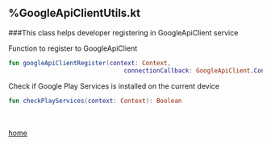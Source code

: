 %GoogleApiClientUtils.kt
-------------------

###This class helps developer registering in GoogleApiClient service

Function to register to GoogleApiClient
```kotlin
fun googleApiClientRegister(context: Context,
                                connectionCallback: GoogleApiClient.ConnectionCallbacks, connectionFailedListener: GoogleApiClient.OnConnectionFailedListener): GoogleApiClient
```
Check if Google Play Services is installed on the current device
```Kotlin
fun checkPlayServices(context: Context): Boolean
```
<br><br>
[home](../index.html)